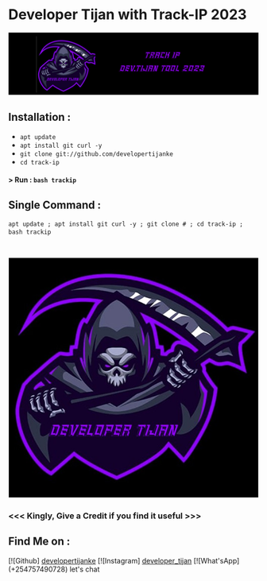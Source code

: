 # Developer Tijan with Track-IP 2023

<p align="center">
<a href="https://github.com/developertijanke"><img title="Developer Tijan" src="https://github.com/developertijanke/tijan-track-ip-termux/blob/main/trackip.png?raw=true"></a>


## Installation :

* `apt update`
* `apt install git curl -y`
* `git clone git://github.com/developertijanke`
* `cd track-ip`

#### > Run : `bash trackip`

## Single Command :
```
apt update ; apt install git curl -y ; git clone # ; cd track-ip ; bash trackip
```
<br>
<p align="center">
<img src="https://github.com/developertijanke/tijan-track-ip-termux/blob/main/logo.jpg?raw=true"/>

### <<< Kingly, Give a Credit if you find it useful >>>

## Find Me on :
[![Github] <a href="https://github.com/developertijanke/">developertijanke</a>
[![Instagram] <a href="https://www.instagram.com/developer_tijan/">developer_tijan</a>
[![What'sApp] (+254757490728) let's chat
